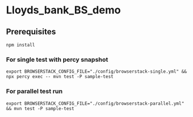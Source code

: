 # Lloyds_bank_BS_demo

## Prerequisites
`npm install`

### For single test with percy snapshot
`export BROWSERSTACK_CONFIG_FILE="./config/browserstack-single.yml" && npx percy exec -- mvn test -P sample-test`

### For parallel test run
`export BROWSERSTACK_CONFIG_FILE="./config/browserstack-parallel.yml" && mvn test -P sample-test`
